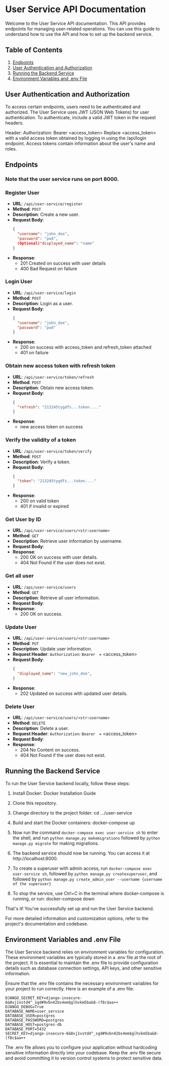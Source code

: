 # User Service API Documentation

Welcome to the User Service API documentation. This API provides endpoints for managing user-related operations. You can use this guide to understand how to use the API and how to set up the backend service.

## Table of Contents

1. [Endpoints](#endpoints)
2. [User Authentication and Authorization](#user-authentication-and-authorization)
3. [Running the Backend Service](#running-the-backend-service)
4. [Environment Variables and .env File](#environment-variables-and-env-file)


## User Authentication and Authorization
To access certain endpoints, users need to be authenticated and authorized. The User Service uses JWT (JSON Web Tokens) for user authentication. To authenticate, include a valid JWT token in the request headers.

Header: Authorization: Bearer <access_token>
Replace <access_token> with a valid access token obtained by logging in using the /api/login endpoint. Access tokens contain information about the user's name and roles.

## Endpoints

### Note that the user service runs on port 8000.

### Register User

- **URL**: `/api/user-service/register`
- **Method**: `POST`
- **Description**: Create a new user.
- **Request Body**:
  ```json
  {
    "username": "john_doe",
    "password": "pwd",
    (Optional)"displayed_name": "name"
  }
- **Response**:
  - 201 Created on success with user details
  - 400 Bad Request on failure

### Login User
- **URL**: `/api/user-service/login`
- **Method**: `POST`
- **Description**: Login as a user.
- **Request Body**:
  ```json
  {
    "username": "john_doe",
    "password": "pwd"
  }
- **Response**:
  - 200 on success with access_token and refresh_token attached
  - 401 on failure


### Obtain new access token with refresh token
- **URL**: `/api/user-service/token/refresh`
- **Method**: `POST`
- **Description**: Obtain new access token.
- **Request Body**:
  ```json
  {
    "refresh": "213245tygdfs...token...."
  }
- **Response**:
  - new access token on success


### Verify the validity of a token
- **URL**: `/api/user-service/token/verify`
- **Method**: `POST`
- **Description**: Verify a token.
- **Request Body**:
  ```json
  {
    "token": "213245tygdfs...token...."
  }
- **Response**:
  - 200 on valid token
  - 401 if invalid or expired


### Get User by ID 

- **URL**: `/api/user-service/users/<str:username>`
- **Method**: `GET`
- **Description**: Retrieve user information by username.
- **Request Body**:
- **Response**:
  - 200 OK on success with user details.
  - 404 Not Found if the user does not exist.

### Get all user

- **URL**: `/api/user-service/users`
- **Method**: `GET`
- **Description**: Retrieve all user information.
- **Request Body**:
- **Response**:
  - 200 OK on success.


### Update User

- **URL**: `/api/user-service/users/<str:username>`
- **Method**: `PUT`
- **Description**: Update user information.
- **Request Header**: `Authorization`: `Bearer ` + <access_token>
- **Request Body**:
  ```json
  {
    "displayed_name": "new_john_doe",
  }
- **Response**:
  - 202 Updated on success with updated user details.


### Delete User 

- **URL**: `/api/user-service/users/<str:username>`
- **Method**: `DELETE`
- **Description**: Delete a user.
- **Request Header**: `Authorization`: `Bearer ` + <access_token>
- **Request Body**:
- **Response**:
  - 204 No Content on success.
  - 404 Not Found if the user does not exist.


## Running the Backend Service

To run the User Service backend locally, follow these steps:

1. Install Docker: Docker Installation Guide

2. Clone this repository.

3. Change directory to the project folder:
   cd .../user-service

4. Build and start the Docker containers:
   docker-compose up

5. Now run the command `docker-compose exec user-service sh` to enter the shell, and run `python manage.py makemigrations` followed by `python manage.py migrate` for making migrations. 

5. The backend service should now be running. You can access it at http://localhost:8000.

6. To create a superuser with admin access, run `docker-compose exec user-service sh`, followed by `python manage.py createsuperuser`, and followed by `python manage.py create_admin_user --username {username of the superuser}`

6. To stop the service, use Ctrl+C in the terminal where docker-compose is running, or run:
   docker-compose down

That's it! You've successfully set up and run the User Service backend.

For more detailed information and customization options, refer to the project's documentation and codebase.

## Environment Variables and .env File

The User Service backend relies on environment variables for configuration. These environment variables are typically stored in a .env file at the root of the project. It is essential to maintain the .env file to provide configuration details such as database connection settings, API keys, and other sensitive information.

Ensure that the .env file contains the necessary environment variables for your project to run correctly. Here is an example of a .env file:

```
DJANGO_SECRET_KEY=django-insecure-6&0xj1vstd4^_sgd#9vbn42bs4em$glhvkm5ba&8-(f8c$aa++
DJANGO_DEBUG=True
DATABASE_NAME=user_service
DATABASE_USER=postgres
DATABASE_PASSWORD=postgres
DATABASE_HOST=postgres-db
DATABASE_PORT=5432
SECRET_KEY=django-insecure-6&0xj1vstd4^_sgd#9vbn42bs4em$glhvkm5ba&8-(f8c$aa++
```

The .env file allows you to configure your application without hardcoding sensitive information directly into your codebase. Keep the .env file secure and avoid committing it to version control systems to protect sensitive data.